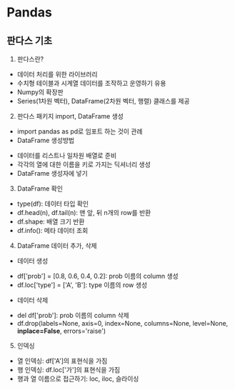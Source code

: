 # Pandas
## 판다스 기초
1. 판다스란?
* 데이터 처리를 위한 라이브러리
* 수치형 테이블과 시계열 데이터를 조작하고 운영하기 유용
* Numpy의 확장판
* Series(1차원 벡터), DataFrame(2차원 벡터, 행렬) 클래스를 제공

2. 판다스 패키지 import, DataFrame 생성
* import pandas as pd로 임포트 하는 것이 관례
* DataFrame 생성방법
- 데이터를 리스트나 일차원 배열로 준비
- 각각의 열에 대한 이름을 키로 가지는 딕셔너리 생성
- DataFrame 생성자에 넣기

3. DataFrame 확인
* type(df): 데이터 타입 확인
* df.head(n), df.tail(n): 맨 앞, 뒤 n개의 row를 반환
* df.shape: 배열 크기 반환
* df.info(): 메타 데이터 조회

4. DataFrame 데이터 추가, 삭제
* 데이터 생성
- df['prob'] = [0.8, 0.6, 0.4, 0.2]: prob 이름의 column 생성
- df.loc['type'] = ['A', 'B']: type 이름의 row 생성

* 데이터 삭제
- del df['prob']: prob 이름의 column 삭제
- df.drop(labels=None, axis=0, index=None, columns=None, level=None, **inplace=False**, errors='raise')

5. 인덱싱
* 열 인덱싱: df['A']의 표현식을 가짐
* 행 인덱싱: df.loc['가']의 표현식을 가짐
* 행과 열 이름으로 접근하기: loc, iloc, 슬라이싱